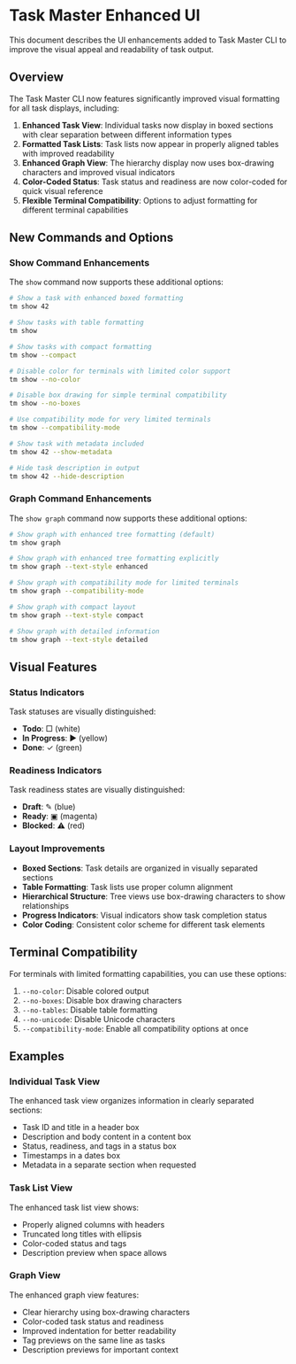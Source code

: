 # Task Master Enhanced UI

This document describes the UI enhancements added to Task Master CLI to improve the visual appeal and readability of task output.

## Overview

The Task Master CLI now features significantly improved visual formatting for all task displays, including:

1. **Enhanced Task View**: Individual tasks now display in boxed sections with clear separation between different information types
2. **Formatted Task Lists**: Task lists now appear in properly aligned tables with improved readability
3. **Enhanced Graph View**: The hierarchy display now uses box-drawing characters and improved visual indicators
4. **Color-Coded Status**: Task status and readiness are now color-coded for quick visual reference
5. **Flexible Terminal Compatibility**: Options to adjust formatting for different terminal capabilities

## New Commands and Options

### Show Command Enhancements

The `show` command now supports these additional options:

```bash
# Show a task with enhanced boxed formatting
tm show 42

# Show tasks with table formatting
tm show

# Show tasks with compact formatting
tm show --compact

# Disable color for terminals with limited color support
tm show --no-color

# Disable box drawing for simple terminal compatibility
tm show --no-boxes

# Use compatibility mode for very limited terminals
tm show --compatibility-mode

# Show task with metadata included
tm show 42 --show-metadata

# Hide task description in output
tm show 42 --hide-description
```

### Graph Command Enhancements

The `show graph` command now supports these additional options:

```bash
# Show graph with enhanced tree formatting (default)
tm show graph

# Show graph with enhanced tree formatting explicitly
tm show graph --text-style enhanced

# Show graph with compatibility mode for limited terminals
tm show graph --compatibility-mode

# Show graph with compact layout
tm show graph --text-style compact

# Show graph with detailed information
tm show graph --text-style detailed
```

## Visual Features

### Status Indicators

Task statuses are visually distinguished:

- **Todo**: □ (white)
- **In Progress**: ▶ (yellow)
- **Done**: ✓ (green)

### Readiness Indicators

Task readiness states are visually distinguished:

- **Draft**: ✎ (blue)
- **Ready**: ▣ (magenta)
- **Blocked**: ⚠ (red)

### Layout Improvements

- **Boxed Sections**: Task details are organized in visually separated sections
- **Table Formatting**: Task lists use proper column alignment
- **Hierarchical Structure**: Tree views use box-drawing characters to show relationships
- **Progress Indicators**: Visual indicators show task completion status
- **Color Coding**: Consistent color scheme for different task elements

## Terminal Compatibility

For terminals with limited formatting capabilities, you can use these options:

1. `--no-color`: Disable colored output
2. `--no-boxes`: Disable box drawing characters
3. `--no-tables`: Disable table formatting
4. `--no-unicode`: Disable Unicode characters
5. `--compatibility-mode`: Enable all compatibility options at once

## Examples

### Individual Task View

The enhanced task view organizes information in clearly separated sections:

- Task ID and title in a header box
- Description and body content in a content box
- Status, readiness, and tags in a status box
- Timestamps in a dates box
- Metadata in a separate section when requested

### Task List View

The enhanced task list view shows:

- Properly aligned columns with headers
- Truncated long titles with ellipsis
- Color-coded status and tags
- Description preview when space allows

### Graph View

The enhanced graph view features:

- Clear hierarchy using box-drawing characters
- Color-coded task status and readiness
- Improved indentation for better readability
- Tag previews on the same line as tasks
- Description previews for important context
